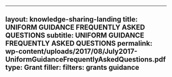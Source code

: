 
---
layout: knowledge-sharing-landing
title: UNIFORM GUIDANCE FREQUENTLY ASKED QUESTIONS
subtitle: UNIFORM GUIDANCE FREQUENTLY ASKED QUESTIONS
permalink: wp-content/uploads/2017/08/July2017-UniformGuidanceFrequentlyAskedQuestions.pdf
type: Grant
filler: 
filters: grants guidance
---

<a href="{{ site.baseurl }}/wp-content/uploads/2017/08/July2017-UniformGuidanceFrequentlyAskedQuestions.pdf"></a>